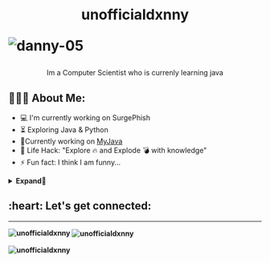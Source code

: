 <h1 align="center">unofficialdxnny<p align="left"> <img src="https://komarev.com/ghpvc/?username=danny-05&label=Profile%20views&color=b40eaf&style=flat" alt="danny-05" /> </p>
</h1>
<p align="center">Im a Computer Scientist who is currenly learning java</p>


<h2 align="left">👨🏻‍💻 About Me:</h2>

- :computer: I'm currently working on SurgePhish
- :hourglass_flowing_sand:  Exploring Java & Python
- :rocket:Currently working on <a href="https://github.com/unofficialdxnny/MyJava">MyJava</a>
- :dart: Life Hack: "Explore :fire: and Explode :bomb: with knowledge" 
- :zap: Fun fact: I think I am funny...<br>

<details>
<summary><b>Expand🔻</summary>
<p align=center>
    <img alt = "SNAKE ANIMATION" src="https://github.com/unofficialdxnny/unofficialdxnny/blob/output/github-contribution-grid-snake.svg">
    <br>
    <img alt = "CURRENT STATS" src="https://github-profile-summary-cards.vercel.app/api/cards/profile-details?username=unofficialdxnny&theme=github_dark" />
    <br>
    <img alt="TOP LANGUAGE USED BY REPO" src="https://github-profile-summary-cards.vercel.app/api/cards/repos-per-language?username=unofficialdxnny&theme=github_dark" width=200/>
    <br>
    <img alt="TOP LANGUAGE BY COMMIT" src="https://github-profile-summary-cards.vercel.app/api/cards/most-commit-language?username=unofficialdxnny&theme=github_dark" width=200/>
    <br>
    <img alt="COMMITS PER HOUR" src="https://github-profile-summary-cards.vercel.app/api/cards/productive-time?username=unofficialdxnny8&theme=github_dark" width=200/>
</details>

<h2 align="left">:heart: Let's get connected:</h2>





---
<p><img align="left" src="https://github-readme-stats.vercel.app/api/top-langs?username=unofficialdxnny&show_icons=true&theme=dark&locale=en&layout=compact" alt="unofficialdxnny" /></p>

<p>&nbsp;<img align="center" src="https://github-readme-stats.vercel.app/api?username=unofficialdxnny&show_icons=true&theme=dark&locale=en" alt="unofficialdxnny" /></p>

<p><img align="center" src="https://github-readme-streak-stats.herokuapp.com/?user=unofficialdxnny&theme=dark" alt="unofficialdxnny" /></p>


  
